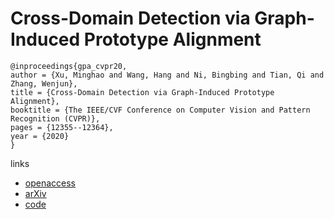 # Cross-Domain Detection via Graph-Induced Prototype Alignment

```
@inproceedings{gpa_cvpr20,
author = {Xu, Minghao and Wang, Hang and Ni, Bingbing and Tian, Qi and Zhang, Wenjun},
title = {Cross-Domain Detection via Graph-Induced Prototype Alignment},
booktitle = {The IEEE/CVF Conference on Computer Vision and Pattern Recognition (CVPR)},
pages = {12355--12364},
year = {2020}
}
```

links
- [openaccess](http://openaccess.thecvf.com/content_CVPR_2020/html/Xu_Cross-Domain_Detection_via_Graph-Induced_Prototype_Alignment_CVPR_2020_paper.html)
- [arXiv](https://arxiv.org/abs/2003.12849)
- [code](https://github.com/ChrisAllenMing/GPA-detection)
